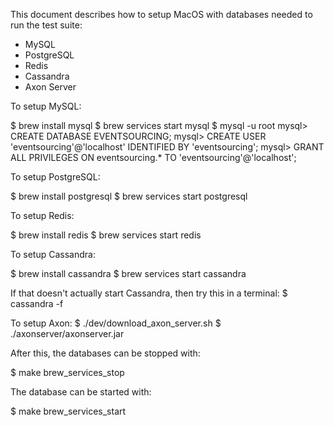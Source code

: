 This document describes how to setup MacOS with databases needed to run the test suite:

- MySQL
- PostgreSQL
- Redis
- Cassandra
- Axon Server


To setup MySQL:

$ brew install mysql
$ brew services start mysql
$ mysql -u root
mysql> CREATE DATABASE EVENTSOURCING;
mysql> CREATE USER 'eventsourcing'@'localhost' IDENTIFIED BY 'eventsourcing';
mysql> GRANT ALL PRIVILEGES ON eventsourcing.* TO 'eventsourcing'@'localhost';

To setup PostgreSQL:

$ brew install postgresql
$ brew services start postgresql


To setup Redis:

$ brew install redis
$ brew services start redis


To setup Cassandra:

$ brew install cassandra
$ brew services start cassandra

If that doesn't actually start Cassandra, then try this in a terminal:
$ cassandra -f


To setup Axon:
$ ./dev/download_axon_server.sh
$ ./axonserver/axonserver.jar


After this, the databases can be stopped with:

$ make brew_services_stop


The database can be started with:

$ make brew_services_start

